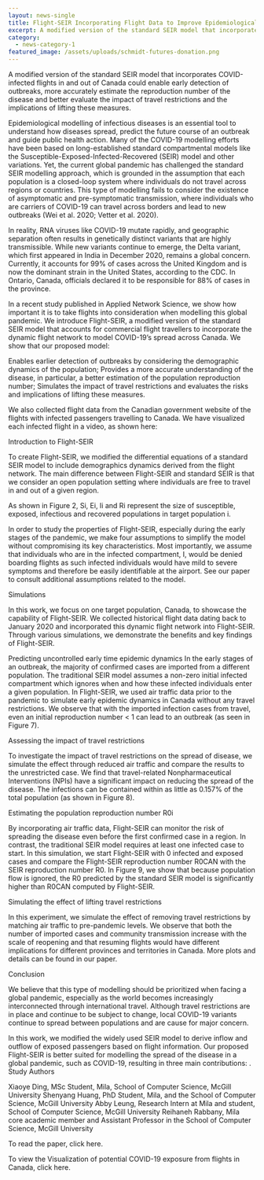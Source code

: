 ```yaml
---
layout: news-single
title: Flight-SEIR Incorporating Flight Data to Improve Epidemiological Modelling and Disease Outbreak Prevention
excerpt: A modified version of the standard SEIR model that incorporates COVID-infected flights in and out of Canada could enable early detection of outbreaks and more
category:
  - news-category-1
featured_image: /assets/uploads/schmidt-futures-donation.png
---
```

A modified version of the standard SEIR model that incorporates COVID-infected flights in and out of Canada could enable early detection of outbreaks, more accurately estimate the reproduction number of the disease and better evaluate the impact of travel restrictions and the implications of lifting these measures.

Epidemiological modelling of infectious diseases is an essential tool to understand how diseases spread, predict the future course of an outbreak and guide public health action. Many of the COVID-19 modelling efforts have been based on long-established standard compartmental models like the Susceptible-Exposed-Infected-Recovered (SEIR) model and other variations. Yet, the current global pandemic has challenged the standard SEIR modelling approach, which is grounded in the assumption that each population is a closed-loop system where individuals do not travel across regions or countries. This type of modelling fails to consider the existence of asymptomatic and pre-symptomatic transmission, where individuals who are carriers of COVID-19 can travel across borders and lead to new outbreaks (Wei et al. 2020; Vetter et al. 2020).

In reality, RNA viruses like COVID-19 mutate rapidly, and geographic separation often results in genetically distinct variants that are highly transmissible. While new variants continue to emerge, the Delta variant, which first appeared in India in December 2020, remains a global concern. Currently, it accounts for 99% of cases across the United Kingdom and is now the dominant strain in the United States, according to the CDC. In Ontario, Canada, officials declared it to be responsible for 88% of cases in the province.

In a recent study published in Applied Network Science, we show how important it is to take flights into consideration when modelling this global pandemic. We introduce Flight-SEIR, a modified version of the standard SEIR model that accounts for commercial flight travellers to incorporate the dynamic flight network to model COVID-19’s spread across Canada. We show that our proposed model:

Enables earlier detection of outbreaks by considering the demographic dynamics of the population;
Provides a more accurate understanding of the disease, in particular, a better estimation of the population reproduction number;
Simulates the impact of travel restrictions and evaluates the risks and implications of lifting these measures.

We also collected flight data from the Canadian government website of the flights with infected passengers travelling to Canada. We have visualized each infected flight in a video, as shown here:


Introduction to Flight-SEIR

To create Flight-SEIR, we modified the differential equations of a standard SEIR model to include demographics dynamics derived from the flight network. The main difference between Flight-SEIR and standard SEIR is that we consider an open population setting where individuals are free to travel in and out of a given region.

As shown in Figure 2, Si, Ei, Ii and Ri represent the size of susceptible, exposed, infectious and recovered populations in target population i.

In order to study the properties of Flight-SEIR, especially during the early stages of the pandemic, we make four assumptions to simplify the model without compromising its key characteristics. Most importantly, we assume that individuals who are in the infected compartment, I, would be denied boarding flights as such infected individuals would have mild to severe symptoms and therefore be easily identifiable at the airport. See our paper to consult additional assumptions related to the model.


Simulations

In this work, we focus on one target population, Canada, to showcase the capability of Flight-SEIR. We collected historical flight data dating back to January 2020 and incorporated this dynamic flight network into Flight-SEIR. Through various simulations, we demonstrate the benefits and key findings of Flight-SEIR.

Predicting uncontrolled early time epidemic dynamics
In the early stages of an outbreak, the majority of confirmed cases are imported from a different population. The traditional SEIR model assumes a non-zero initial infected compartment which ignores when and how these infected individuals enter a given population. In Flight-SEIR, we used air traffic data prior to the pandemic to simulate early epidemic dynamics in Canada without any travel restrictions. We observe that with the imported infection cases from travel, even an initial reproduction number < 1 can lead to an outbreak (as seen in Figure 7).


Assessing the impact of travel restrictions

To investigate the impact of travel restrictions on the spread of disease, we simulate the effect through reduced air traffic and compare the results to the unrestricted case. We find that travel-related Nonpharmaceutical Interventions (NPIs) have a significant impact on reducing the spread of the disease. The infections can be contained within as little as 0.157% of the total population (as shown in Figure 8).


Estimating the population reproduction number R0i

By incorporating air traffic data, Flight-SEIR can monitor the risk of spreading the disease even before the first confirmed case in a region. In contrast, the traditional SEIR model requires at least one infected case to start. In this simulation, we start Flight-SEIR with 0 infected and exposed cases and compare the Flight-SEIR reproduction number R0CAN with the SEIR reproduction number R0. In Figure 9, we show that because population flow is ignored, the R0 predicted by the standard SEIR model is significantly higher than R0CAN computed by Flight-SEIR.


Simulating the effect of lifting travel restrictions

In this experiment, we simulate the effect of removing travel restrictions by matching air traffic to pre-pandemic levels. We observe that both the number of imported cases and community transmission increase with the scale of reopening and that resuming flights would have different implications for different provinces and territories in Canada. More plots and details can be found in our paper.


Conclusion

We believe that this type of modelling should be prioritized when facing a global pandemic, especially as the world becomes increasingly interconnected through international travel. Although travel restrictions are in place and continue to be subject to change, local COVID-19 variants continue to spread between populations and are cause for major concern.

In this work, we modified the widely used SEIR model to derive inflow and outflow of exposed passengers based on flight information. Our proposed Flight-SEIR is better suited for modelling the spread of the disease in a global pandemic, such as COVID-19, resulting in three main contributions:
.
Study Authors

Xiaoye Ding, MSc Student, Mila, School of Computer Science, McGill University
Shenyang Huang, PhD Student, Mila, and the School of Computer Science, McGill University
Abby Leung, Research Intern at Mila and student, School of Computer Science, McGill University
Reihaneh Rabbany, Mila core academic member and Assistant Professor in the School of Computer Science, McGill University

To read the paper, click here.

To view the Visualization of potential COVID-19 exposure from flights in Canada, click here.